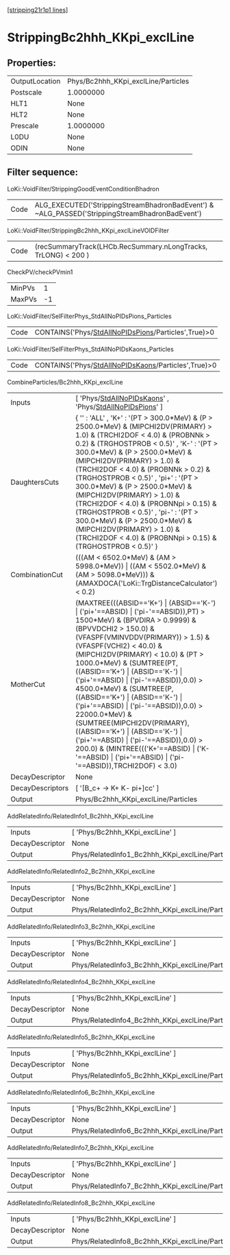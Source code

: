 [[stripping21r1p1 lines]](./stripping21r1p1-index)

# StrippingBc2hhh_KKpi_exclLine

## Properties:

|                |                                     |
|----------------|-------------------------------------|
| OutputLocation | Phys/Bc2hhh_KKpi_exclLine/Particles |
| Postscale      | 1.0000000                           |
| HLT1           | None                                |
| HLT2           | None                                |
| Prescale       | 1.0000000                           |
| L0DU           | None                                |
| ODIN           | None                                |

## Filter sequence:

LoKi::VoidFilter/StrippingGoodEventConditionBhadron

|      |                                                                                                |
|------|------------------------------------------------------------------------------------------------|
| Code | ALG_EXECUTED('StrippingStreamBhadronBadEvent') & ~ALG_PASSED('StrippingStreamBhadronBadEvent') |

LoKi::VoidFilter/StrippingBc2hhh_KKpi_exclLineVOIDFilter

|      |                                                                |
|------|----------------------------------------------------------------|
| Code | (recSummaryTrack(LHCb.RecSummary.nLongTracks, TrLONG) \< 200 ) |

CheckPV/checkPVmin1

|        |     |
|--------|-----|
| MinPVs | 1   |
| MaxPVs | -1  |

LoKi::VoidFilter/SelFilterPhys_StdAllNoPIDsPions_Particles

|      |                                                                                                             |
|------|-------------------------------------------------------------------------------------------------------------|
| Code | CONTAINS('Phys/[StdAllNoPIDsPions](./stripping21r1p1-commonparticles-stdallnopidspions)/Particles',True)\>0 |

LoKi::VoidFilter/SelFilterPhys_StdAllNoPIDsKaons_Particles

|      |                                                                                                             |
|------|-------------------------------------------------------------------------------------------------------------|
| Code | CONTAINS('Phys/[StdAllNoPIDsKaons](./stripping21r1p1-commonparticles-stdallnopidskaons)/Particles',True)\>0 |

CombineParticles/Bc2hhh_KKpi_exclLine

|                  |                                                                                                                                                                                                                                                                                                                                                                                                                                                                                                                                                                                                                                                                                                       |
|------------------|-------------------------------------------------------------------------------------------------------------------------------------------------------------------------------------------------------------------------------------------------------------------------------------------------------------------------------------------------------------------------------------------------------------------------------------------------------------------------------------------------------------------------------------------------------------------------------------------------------------------------------------------------------------------------------------------------------|
| Inputs           | [ 'Phys/[StdAllNoPIDsKaons](./stripping21r1p1-commonparticles-stdallnopidskaons)' , 'Phys/[StdAllNoPIDsPions](./stripping21r1p1-commonparticles-stdallnopidspions)' ]                                                                                                                                                                                                                                                                                                                                                                                                                                                                                                                               |
| DaughtersCuts    | { '' : 'ALL' , 'K+' : '(PT \> 300.0\*MeV) & (P \> 2500.0\*MeV) & (MIPCHI2DV(PRIMARY) \> 1.0) & (TRCHI2DOF \< 4.0) & (PROBNNk \> 0.2) & (TRGHOSTPROB \< 0.5)' , 'K-' : '(PT \> 300.0\*MeV) & (P \> 2500.0\*MeV) & (MIPCHI2DV(PRIMARY) \> 1.0) & (TRCHI2DOF \< 4.0) & (PROBNNk \> 0.2) & (TRGHOSTPROB \< 0.5)' , 'pi+' : '(PT \> 300.0\*MeV) & (P \> 2500.0\*MeV) & (MIPCHI2DV(PRIMARY) \> 1.0) & (TRCHI2DOF \< 4.0) & (PROBNNpi \> 0.15) & (TRGHOSTPROB \< 0.5)' , 'pi-' : '(PT \> 300.0\*MeV) & (P \> 2500.0\*MeV) & (MIPCHI2DV(PRIMARY) \> 1.0) & (TRCHI2DOF \< 4.0) & (PROBNNpi \> 0.15) & (TRGHOSTPROB \< 0.5)' }                                                                                  |
| CombinationCut   | (((AM \< 6502.0\*MeV) & (AM \> 5998.0\*MeV)) \| ((AM \< 5502.0\*MeV) & (AM \> 5098.0\*MeV))) & (AMAXDOCA('LoKi::TrgDistanceCalculator') \< 0.2)                                                                                                                                                                                                                                                                                                                                                                                                                                                                                                                                                       |
| MotherCut        | (MAXTREE(((ABSID=='K+') \| (ABSID=='K-') \| ('pi+'==ABSID) \| ('pi-'==ABSID)),PT) \> 1500\*MeV) & (BPVDIRA \> 0.9999) & (BPVVDCHI2 \> 150.0) & (VFASPF(VMINVDDV(PRIMARY)) \> 1.5) & (VFASPF(VCHI2) \< 40.0) & (MIPCHI2DV(PRIMARY) \< 10.0) & (PT \> 1000.0\*MeV) & (SUMTREE(PT,((ABSID=='K+') \| (ABSID=='K-') \| ('pi+'==ABSID) \| ('pi-'==ABSID)),0.0) \> 4500.0\*MeV) & (SUMTREE(P,((ABSID=='K+') \| (ABSID=='K-') \| ('pi+'==ABSID) \| ('pi-'==ABSID)),0.0) \> 22000.0\*MeV) & (SUMTREE(MIPCHI2DV(PRIMARY),((ABSID=='K+') \| (ABSID=='K-') \| ('pi+'==ABSID) \| ('pi-'==ABSID)),0.0) \> 200.0) & (MINTREE((('K+'==ABSID) \| ('K-'==ABSID) \| ('pi+'==ABSID) \| ('pi-'==ABSID)),TRCHI2DOF) \< 3.0) |
| DecayDescriptor  | None                                                                                                                                                                                                                                                                                                                                                                                                                                                                                                                                                                                                                                                                                                  |
| DecayDescriptors | [ '[B_c+ -\> K+ K- pi+]cc' ]                                                                                                                                                                                                                                                                                                                                                                                                                                                                                                                                                                                                                                                                      |
| Output           | Phys/Bc2hhh_KKpi_exclLine/Particles                                                                                                                                                                                                                                                                                                                                                                                                                                                                                                                                                                                                                                                                   |

AddRelatedInfo/RelatedInfo1_Bc2hhh_KKpi_exclLine

|                 |                                                  |
|-----------------|--------------------------------------------------|
| Inputs          | [ 'Phys/Bc2hhh_KKpi_exclLine' ]                |
| DecayDescriptor | None                                             |
| Output          | Phys/RelatedInfo1_Bc2hhh_KKpi_exclLine/Particles |

AddRelatedInfo/RelatedInfo2_Bc2hhh_KKpi_exclLine

|                 |                                                  |
|-----------------|--------------------------------------------------|
| Inputs          | [ 'Phys/Bc2hhh_KKpi_exclLine' ]                |
| DecayDescriptor | None                                             |
| Output          | Phys/RelatedInfo2_Bc2hhh_KKpi_exclLine/Particles |

AddRelatedInfo/RelatedInfo3_Bc2hhh_KKpi_exclLine

|                 |                                                  |
|-----------------|--------------------------------------------------|
| Inputs          | [ 'Phys/Bc2hhh_KKpi_exclLine' ]                |
| DecayDescriptor | None                                             |
| Output          | Phys/RelatedInfo3_Bc2hhh_KKpi_exclLine/Particles |

AddRelatedInfo/RelatedInfo4_Bc2hhh_KKpi_exclLine

|                 |                                                  |
|-----------------|--------------------------------------------------|
| Inputs          | [ 'Phys/Bc2hhh_KKpi_exclLine' ]                |
| DecayDescriptor | None                                             |
| Output          | Phys/RelatedInfo4_Bc2hhh_KKpi_exclLine/Particles |

AddRelatedInfo/RelatedInfo5_Bc2hhh_KKpi_exclLine

|                 |                                                  |
|-----------------|--------------------------------------------------|
| Inputs          | [ 'Phys/Bc2hhh_KKpi_exclLine' ]                |
| DecayDescriptor | None                                             |
| Output          | Phys/RelatedInfo5_Bc2hhh_KKpi_exclLine/Particles |

AddRelatedInfo/RelatedInfo6_Bc2hhh_KKpi_exclLine

|                 |                                                  |
|-----------------|--------------------------------------------------|
| Inputs          | [ 'Phys/Bc2hhh_KKpi_exclLine' ]                |
| DecayDescriptor | None                                             |
| Output          | Phys/RelatedInfo6_Bc2hhh_KKpi_exclLine/Particles |

AddRelatedInfo/RelatedInfo7_Bc2hhh_KKpi_exclLine

|                 |                                                  |
|-----------------|--------------------------------------------------|
| Inputs          | [ 'Phys/Bc2hhh_KKpi_exclLine' ]                |
| DecayDescriptor | None                                             |
| Output          | Phys/RelatedInfo7_Bc2hhh_KKpi_exclLine/Particles |

AddRelatedInfo/RelatedInfo8_Bc2hhh_KKpi_exclLine

|                 |                                                  |
|-----------------|--------------------------------------------------|
| Inputs          | [ 'Phys/Bc2hhh_KKpi_exclLine' ]                |
| DecayDescriptor | None                                             |
| Output          | Phys/RelatedInfo8_Bc2hhh_KKpi_exclLine/Particles |

